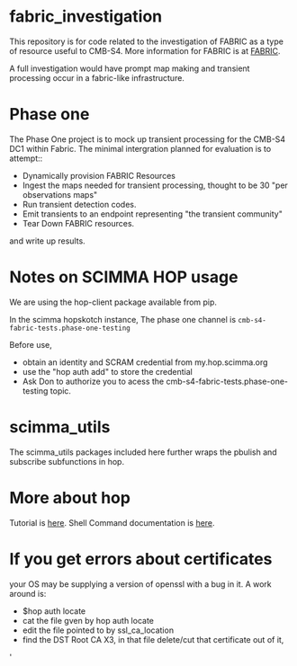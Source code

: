# fabric_investigation
This repository is for code related to the investigation of FABRIC as a type  of resource useful to CMB-S4.
More information for FABRIC is at [FABRIC](https://fabric-testbed.net).

A full investigation would have prompt map making and transient processing occur in a fabric-like
infrastructure.

Phase one 
=========

The Phase One project is to mock up transient processing for the CMB-S4 DC1 within Fabric. The minimal intergration
planned for evaluation is to attempt::

- Dynamically provision FABRIC Resources
- Ingest the maps needed for transient processing, thought to be 30 "per observations maps"
- Run transient detection codes.
- Emit transients to an endpoint representing "the transient community" 
- Tear Down FABRIC resources.

and write up results.

Notes on SCIMMA HOP usage 
==========================

We are using the hop-client package available from pip.

In the scimma hopskotch instance, The phase one channel is
`cmb-s4-fabric-tests.phase-one-testing`

Before use,                                                                                                                                                            
   - obtain an identity and SCRAM credential from my.hop.scimma.org                                                                                                   
   - use the "hop auth add" to store the credential                                                                                                                    
   - Ask Don to authorize you to acess the cmb-s4-fabric-tests.phase-one-testing topic. 

scimma_utils
============

The scimma_utils packages included here further wraps the pbulish and subscribe subfunctions in hop.



More about hop
=============
Tutorial is [here](https://github.com/scimma/hop-client/wiki/Tutorial%3A-using-hop-client-with-the-SCiMMA-Hopskotch-server).
Shell Command documentation is [here](https://hop-client.readthedocs.io/en/latest/user/commands.html).

If you get errors about certificates
====================================
your OS may be supplying a version of openssl with a bug in it.
A work around is:
- $hop auth locate
- cat the file gven by hop auth locate
- edit the file pointed to by ssl_ca_location
- find the DST Root CA X3, in that file delete/cut that certificate out of it,

'
